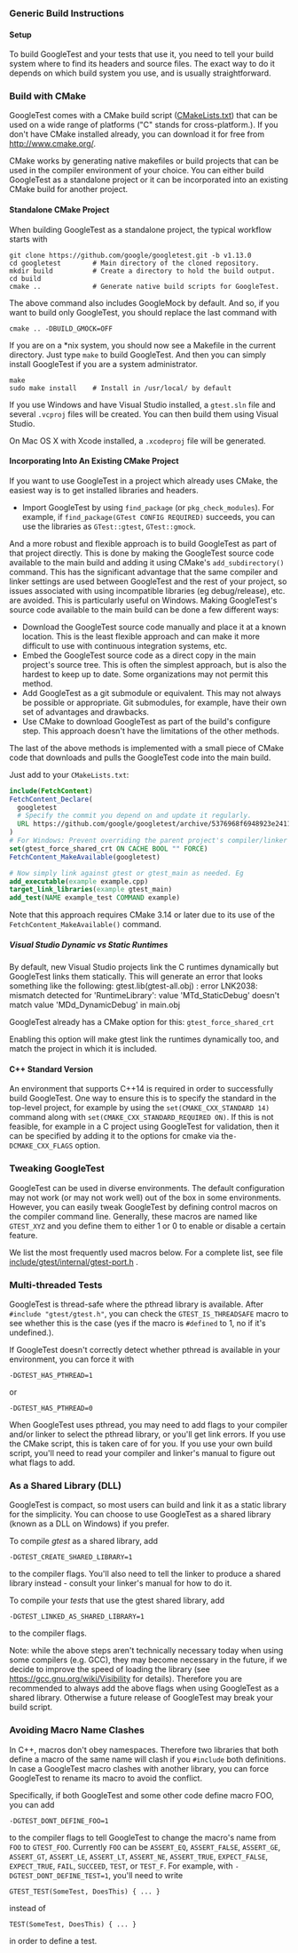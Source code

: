 ### Generic Build Instructions

#### Setup

To build GoogleTest and your tests that use it, you need to tell your build system where to find its headers and source
files. The exact way to do it depends on which build system you use, and is usually straightforward.

### Build with CMake

GoogleTest comes with a CMake build script
([CMakeLists.txt](https://github.com/google/googletest/blob/main/CMakeLists.txt))
that can be used on a wide range of platforms ("C" stands for cross-platform.). If you don't have CMake installed
already, you can download it for free from
<http://www.cmake.org/>.

CMake works by generating native makefiles or build projects that can be used in the compiler environment of your
choice. You can either build GoogleTest as a standalone project or it can be incorporated into an existing CMake build
for another project.

#### Standalone CMake Project

When building GoogleTest as a standalone project, the typical workflow starts with

```
git clone https://github.com/google/googletest.git -b v1.13.0
cd googletest        # Main directory of the cloned repository.
mkdir build          # Create a directory to hold the build output.
cd build
cmake ..             # Generate native build scripts for GoogleTest.
```

The above command also includes GoogleMock by default. And so, if you want to build only GoogleTest, you should replace
the last command with

```
cmake .. -DBUILD_GMOCK=OFF
```

If you are on a \*nix system, you should now see a Makefile in the current directory. Just type `make` to build
GoogleTest. And then you can simply install GoogleTest if you are a system administrator.

```
make
sudo make install    # Install in /usr/local/ by default
```

If you use Windows and have Visual Studio installed, a `gtest.sln` file and several `.vcproj` files will be created. You
can then build them using Visual Studio.

On Mac OS X with Xcode installed, a `.xcodeproj` file will be generated.

#### Incorporating Into An Existing CMake Project

If you want to use GoogleTest in a project which already uses CMake, the easiest way is to get installed libraries and
headers.

* Import GoogleTest by using `find_package` (or `pkg_check_modules`). For example,
  if `find_package(GTest CONFIG REQUIRED)` succeeds, you can use the libraries as `GTest::gtest`, `GTest::gmock`.

And a more robust and flexible approach is to build GoogleTest as part of that project directly. This is done by making
the GoogleTest source code available to the main build and adding it using CMake's `add_subdirectory()` command. This
has the significant advantage that the same compiler and linker settings are used between GoogleTest and the rest of
your project, so issues associated with using incompatible libraries (eg debug/release), etc. are avoided. This is
particularly useful on Windows. Making GoogleTest's source code available to the main build can be done a few different
ways:

* Download the GoogleTest source code manually and place it at a known location. This is the least flexible approach and
  can make it more difficult to use with continuous integration systems, etc.
* Embed the GoogleTest source code as a direct copy in the main project's source tree. This is often the simplest
  approach, but is also the hardest to keep up to date. Some organizations may not permit this method.
* Add GoogleTest as a git submodule or equivalent. This may not always be possible or appropriate. Git submodules, for
  example, have their own set of advantages and drawbacks.
* Use CMake to download GoogleTest as part of the build's configure step. This approach doesn't have the limitations of
  the other methods.

The last of the above methods is implemented with a small piece of CMake code that downloads and pulls the GoogleTest
code into the main build.

Just add to your `CMakeLists.txt`:

```cmake
include(FetchContent)
FetchContent_Declare(
  googletest
  # Specify the commit you depend on and update it regularly.
  URL https://github.com/google/googletest/archive/5376968f6948923e2411081fd9372e71a59d8e77.zip
)
# For Windows: Prevent overriding the parent project's compiler/linker settings
set(gtest_force_shared_crt ON CACHE BOOL "" FORCE)
FetchContent_MakeAvailable(googletest)

# Now simply link against gtest or gtest_main as needed. Eg
add_executable(example example.cpp)
target_link_libraries(example gtest_main)
add_test(NAME example_test COMMAND example)
```

Note that this approach requires CMake 3.14 or later due to its use of the
`FetchContent_MakeAvailable()` command.

##### Visual Studio Dynamic vs Static Runtimes

By default, new Visual Studio projects link the C runtimes dynamically but GoogleTest links them statically. This will
generate an error that looks something like the following: gtest.lib(gtest-all.obj) : error LNK2038: mismatch detected
for 'RuntimeLibrary': value 'MTd_StaticDebug' doesn't match value
'MDd_DynamicDebug' in main.obj

GoogleTest already has a CMake option for this: `gtest_force_shared_crt`

Enabling this option will make gtest link the runtimes dynamically too, and match the project in which it is included.

#### C++ Standard Version

An environment that supports C++14 is required in order to successfully build GoogleTest. One way to ensure this is to
specify the standard in the top-level project, for example by using the `set(CMAKE_CXX_STANDARD 14)` command along
with `set(CMAKE_CXX_STANDARD_REQUIRED ON)`. If this is not feasible, for example in a C project using GoogleTest for
validation, then it can be specified by adding it to the options for cmake via the`-DCMAKE_CXX_FLAGS` option.

### Tweaking GoogleTest

GoogleTest can be used in diverse environments. The default configuration may not work (or may not work well) out of the
box in some environments. However, you can easily tweak GoogleTest by defining control macros on the compiler command
line. Generally, these macros are named like `GTEST_XYZ` and you define them to either 1 or 0 to enable or disable a
certain feature.

We list the most frequently used macros below. For a complete list, see file
[include/gtest/internal/gtest-port.h](https://github.com/google/googletest/blob/main/googletest/include/gtest/internal/gtest-port.h)
.

### Multi-threaded Tests

GoogleTest is thread-safe where the pthread library is available. After
`#include "gtest/gtest.h"`, you can check the
`GTEST_IS_THREADSAFE` macro to see whether this is the case (yes if the macro is
`#defined` to 1, no if it's undefined.).

If GoogleTest doesn't correctly detect whether pthread is available in your environment, you can force it with

```
-DGTEST_HAS_PTHREAD=1
```

or

```
-DGTEST_HAS_PTHREAD=0
```

When GoogleTest uses pthread, you may need to add flags to your compiler and/or linker to select the pthread library, or
you'll get link errors. If you use the CMake script, this is taken care of for you. If you use your own build script,
you'll need to read your compiler and linker's manual to figure out what flags to add.

### As a Shared Library (DLL)

GoogleTest is compact, so most users can build and link it as a static library for the simplicity. You can choose to use
GoogleTest as a shared library (known as a DLL on Windows) if you prefer.

To compile *gtest* as a shared library, add

```
-DGTEST_CREATE_SHARED_LIBRARY=1
```

to the compiler flags. You'll also need to tell the linker to produce a shared library instead - consult your linker's
manual for how to do it.

To compile your *tests* that use the gtest shared library, add

```
-DGTEST_LINKED_AS_SHARED_LIBRARY=1
```

to the compiler flags.

Note: while the above steps aren't technically necessary today when using some compilers (e.g. GCC), they may become
necessary in the future, if we decide to improve the speed of loading the library (see
<https://gcc.gnu.org/wiki/Visibility> for details). Therefore you are recommended to always add the above flags when
using GoogleTest as a shared library. Otherwise a future release of GoogleTest may break your build script.

### Avoiding Macro Name Clashes

In C++, macros don't obey namespaces. Therefore two libraries that both define a macro of the same name will clash if
you `#include` both definitions. In case a GoogleTest macro clashes with another library, you can force GoogleTest to
rename its macro to avoid the conflict.

Specifically, if both GoogleTest and some other code define macro FOO, you can add

```
-DGTEST_DONT_DEFINE_FOO=1
```

to the compiler flags to tell GoogleTest to change the macro's name from `FOO`
to `GTEST_FOO`. Currently `FOO` can be `ASSERT_EQ`, `ASSERT_FALSE`, `ASSERT_GE`,
`ASSERT_GT`, `ASSERT_LE`, `ASSERT_LT`, `ASSERT_NE`, `ASSERT_TRUE`,
`EXPECT_FALSE`, `EXPECT_TRUE`, `FAIL`, `SUCCEED`, `TEST`, or `TEST_F`. For example, with `-DGTEST_DONT_DEFINE_TEST=1`,
you'll need to write

```
GTEST_TEST(SomeTest, DoesThis) { ... }
```

instead of

```
TEST(SomeTest, DoesThis) { ... }
```

in order to define a test.
